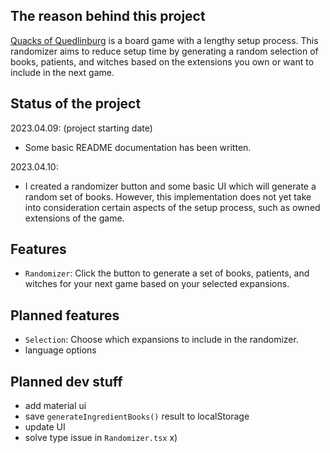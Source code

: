 ## The reason behind this project
[Quacks of Quedlinburg](https://boardgamegeek.com/boardgame/244521/quacks-quedlinburg) is a board game with a lengthy setup process. This randomizer aims to reduce setup time
by generating a random selection of books, patients, and witches based on the extensions you own or want to 
include in the next game.

## Status of the project

2023.04.09: (project starting date)
- Some basic README documentation has been written.

2023.04.10:
- I created a randomizer button and some basic UI which will generate a random set of books. 
However, this implementation does not yet take into consideration certain aspects of the setup process,
such as owned extensions of the game.

## Features
- `Randomizer`: Click the button to generate a set of books, patients, and witches for your next game based on 
your selected expansions.

## Planned features
- `Selection`: Choose which expansions to include in the randomizer.
- language options

## Planned dev stuff
- add material ui
- save `generateIngredientBooks()` result to localStorage
- update UI
- solve type issue in `Randomizer.tsx` x)
